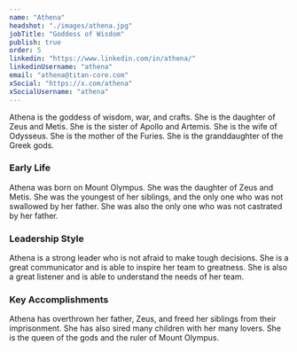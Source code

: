 ```yaml
---
name: "Athena"
headshot: "./images/athena.jpg"
jobTitle: "Goddess of Wisdom"
publish: true
order: 5
linkedin: "https://www.linkedin.com/in/athena/"
linkedinUsername: "athena"
email: "athena@titan-core.com"
xSocial: "https://x.com/athena"
xSocialUsername: "athena"
---
```


Athena is the goddess of wisdom, war, and crafts. She is the daughter of Zeus and Metis. She is the sister of Apollo and Artemis. She is the wife of Odysseus. She is the mother of the Furies. She is the granddaughter of the Greek gods.

### Early Life

Athena was born on Mount Olympus. She was the daughter of Zeus and Metis. She was the youngest of her siblings, and the only one who was not swallowed by her father. She was also the only one who was not castrated by her father.

### Leadership Style

Athena is a strong leader who is not afraid to make tough decisions. She is a great communicator and is able to inspire her team to greatness. She is also a great listener and is able to understand the needs of her team.

### Key Accomplishments

Athena has overthrown her father, Zeus, and freed her siblings from their imprisonment. She has also sired many children with her many lovers. She is the queen of the gods and the ruler of Mount Olympus.
